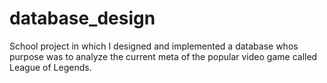 # database_design
School project in which I designed and implemented a database whos purpose was to analyze the current meta of the popular video game called League of Legends.

